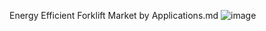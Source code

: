 Energy Efficient Forklift Market by Applications.md
![image](https://github.com/user-attachments/assets/39f91b92-b353-4cb9-b3e9-01617c76eb49)

